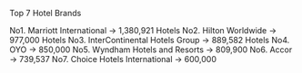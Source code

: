 Top 7 Hotel Brands

No1. Marriott International -> 1,380,921 Hotels
No2. Hilton Worldwide -> 977,000 Hotels
No3. InterContinental Hotels Group -> 889,582 Hotels
No4. OYO -> 850,000
No5. Wyndham Hotels and Resorts -> 809,900
No6. Accor -> 739,537
No7. Choice Hotels International -> 600,000
